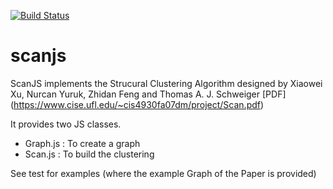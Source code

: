 [![Build Status](https://travis-ci.org/xblanc33/scanjs.svg?branch=master)](https://travis-ci.org/xblanc33/scanjs)

# scanjs
ScanJS implements the Strucural Clustering Algorithm designed by Xiaowei Xu, Nurcan Yuruk, Zhidan Feng and Thomas A. J. Schweiger [PDF] (https://www.cise.ufl.edu/~cis4930fa07dm/project/Scan.pdf)

It provides two JS classes.

* Graph.js : To create a graph
* Scan.js : To build the clustering

See test for examples (where the example Graph of the Paper is provided)
